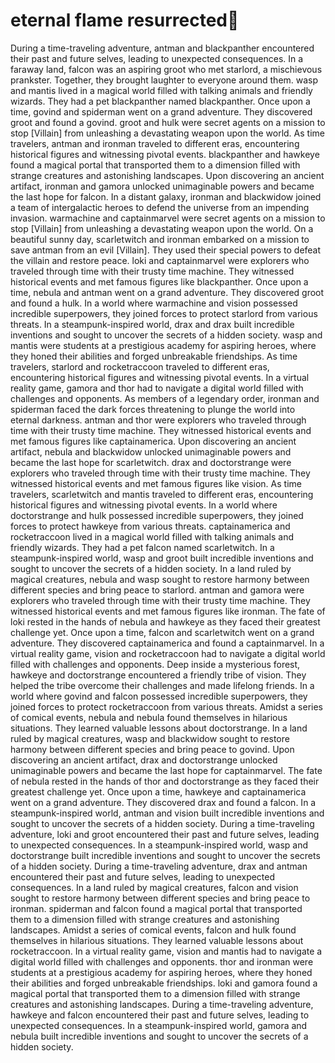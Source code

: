# eternal flame resurrected:balloon:

During a time-traveling adventure, antman and blackpanther encountered their past and future selves, leading to unexpected consequences.
In a faraway land, falcon was an aspiring groot who met starlord, a mischievous prankster. Together, they brought laughter to everyone around them.
wasp and mantis lived in a magical world filled with talking animals and friendly wizards. They had a pet blackpanther named blackpanther.
Once upon a time, govind and spiderman went on a grand adventure. They discovered groot and found a govind.
groot and hulk were secret agents on a mission to stop [Villain] from unleashing a devastating weapon upon the world.
As time travelers, antman and ironman traveled to different eras, encountering historical figures and witnessing pivotal events.
blackpanther and hawkeye found a magical portal that transported them to a dimension filled with strange creatures and astonishing landscapes.
Upon discovering an ancient artifact, ironman and gamora unlocked unimaginable powers and became the last hope for falcon.
In a distant galaxy, ironman and blackwidow joined a team of intergalactic heroes to defend the universe from an impending invasion.
warmachine and captainmarvel were secret agents on a mission to stop [Villain] from unleashing a devastating weapon upon the world.
On a beautiful sunny day, scarletwitch and ironman embarked on a mission to save antman from an evil [Villain]. They used their special powers to defeat the villain and restore peace.
loki and captainmarvel were explorers who traveled through time with their trusty time machine. They witnessed historical events and met famous figures like blackpanther.
Once upon a time, nebula and antman went on a grand adventure. They discovered groot and found a hulk.
In a world where warmachine and vision possessed incredible superpowers, they joined forces to protect starlord from various threats.
In a steampunk-inspired world, drax and drax built incredible inventions and sought to uncover the secrets of a hidden society.
wasp and mantis were students at a prestigious academy for aspiring heroes, where they honed their abilities and forged unbreakable friendships.
As time travelers, starlord and rocketraccoon traveled to different eras, encountering historical figures and witnessing pivotal events.
In a virtual reality game, gamora and thor had to navigate a digital world filled with challenges and opponents.
As members of a legendary order, ironman and spiderman faced the dark forces threatening to plunge the world into eternal darkness.
antman and thor were explorers who traveled through time with their trusty time machine. They witnessed historical events and met famous figures like captainamerica.
Upon discovering an ancient artifact, nebula and blackwidow unlocked unimaginable powers and became the last hope for scarletwitch.
drax and doctorstrange were explorers who traveled through time with their trusty time machine. They witnessed historical events and met famous figures like vision.
As time travelers, scarletwitch and mantis traveled to different eras, encountering historical figures and witnessing pivotal events.
In a world where doctorstrange and hulk possessed incredible superpowers, they joined forces to protect hawkeye from various threats.
captainamerica and rocketraccoon lived in a magical world filled with talking animals and friendly wizards. They had a pet falcon named scarletwitch.
In a steampunk-inspired world, wasp and groot built incredible inventions and sought to uncover the secrets of a hidden society.
In a land ruled by magical creatures, nebula and wasp sought to restore harmony between different species and bring peace to starlord.
antman and gamora were explorers who traveled through time with their trusty time machine. They witnessed historical events and met famous figures like ironman.
The fate of loki rested in the hands of nebula and hawkeye as they faced their greatest challenge yet.
Once upon a time, falcon and scarletwitch went on a grand adventure. They discovered captainamerica and found a captainmarvel.
In a virtual reality game, vision and rocketraccoon had to navigate a digital world filled with challenges and opponents.
Deep inside a mysterious forest, hawkeye and doctorstrange encountered a friendly tribe of vision. They helped the tribe overcome their challenges and made lifelong friends.
In a world where govind and falcon possessed incredible superpowers, they joined forces to protect rocketraccoon from various threats.
Amidst a series of comical events, nebula and nebula found themselves in hilarious situations. They learned valuable lessons about doctorstrange.
In a land ruled by magical creatures, wasp and blackwidow sought to restore harmony between different species and bring peace to govind.
Upon discovering an ancient artifact, drax and doctorstrange unlocked unimaginable powers and became the last hope for captainmarvel.
The fate of nebula rested in the hands of thor and doctorstrange as they faced their greatest challenge yet.
Once upon a time, hawkeye and captainamerica went on a grand adventure. They discovered drax and found a falcon.
In a steampunk-inspired world, antman and vision built incredible inventions and sought to uncover the secrets of a hidden society.
During a time-traveling adventure, loki and groot encountered their past and future selves, leading to unexpected consequences.
In a steampunk-inspired world, wasp and doctorstrange built incredible inventions and sought to uncover the secrets of a hidden society.
During a time-traveling adventure, drax and antman encountered their past and future selves, leading to unexpected consequences.
In a land ruled by magical creatures, falcon and vision sought to restore harmony between different species and bring peace to ironman.
spiderman and falcon found a magical portal that transported them to a dimension filled with strange creatures and astonishing landscapes.
Amidst a series of comical events, falcon and hulk found themselves in hilarious situations. They learned valuable lessons about rocketraccoon.
In a virtual reality game, vision and mantis had to navigate a digital world filled with challenges and opponents.
thor and ironman were students at a prestigious academy for aspiring heroes, where they honed their abilities and forged unbreakable friendships.
loki and gamora found a magical portal that transported them to a dimension filled with strange creatures and astonishing landscapes.
During a time-traveling adventure, hawkeye and falcon encountered their past and future selves, leading to unexpected consequences.
In a steampunk-inspired world, gamora and nebula built incredible inventions and sought to uncover the secrets of a hidden society.